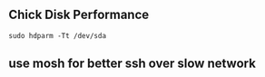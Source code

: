 ## Chick Disk Performance

```
sudo hdparm -Tt /dev/sda
```

## use mosh for better ssh over slow network
